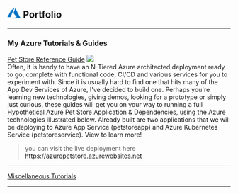 ## <img style="width:6%;" src="azure.svg"> Portfolio

---

### My Azure Tutorials & Guides

[ Pet Store Reference Guide](/azure-cloud/petstore)
<img src="https://github.com/chtrembl/azure-cloud/raw/main/petstore/petstore_architecture.png?raw=true"/>
<br>
Often, it is handy to have an N-Tiered Azure architected deployment ready to go, complete with functional code, CI/CD and various services for you to experiment with. Since it is usually hard to find one that hits many of the App Dev Services of Azure, I've decided to build one. Perhaps you're learning new technologies, giving demos, looking for a prototype or simply just curious, these guides will get you on your way to running a full Hypothetical Azure Pet Store Application & Dependencies, using the Azure technologies illustrated below. Already built are two applications that we will be deploying to Azure App Service (petstoreapp) and Azure Kubernetes Service (petstoreservice). View to learn more!
<br>
> you can visit the live deployment here https://azurepetstore.azurewebsites.net
---

[Miscellaneous  Tutorials](/azure-cloud/misc)

---

